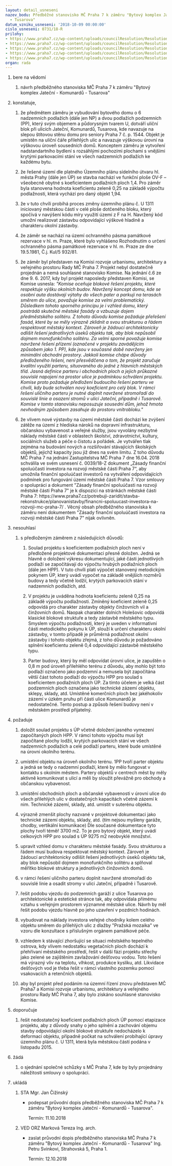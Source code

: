 ```yaml
---
layout: detail_usneseni
nazev_bodu: Předběžné stanovisko MČ Praha 7 k záměru "Bytový komplex Jateční - Komunardů
  - Tusarova"
datum_vzniku_usneseni: '2018-10-09 00:00:00'
cislo_usneseni: 0731/18-R
prilohy:
- https://www.praha7.cz/wp-content/uploads/councilResolution/Resolutions/30273/export/c1duvodovazprava~397462.docx
- https://www.praha7.cz/wp-content/uploads/councilResolution/Resolutions/30273/export/c2navrhpruvodnihodopisu~397461.doc
- https://www.praha7.cz/wp-content/uploads/councilResolution/Resolutions/30273/export/c3_zadostostanovisko~397460.pdf
- https://www.praha7.cz/wp-content/uploads/councilResolution/Resolutions/30273/export/c5_zapisykomise~397458.doc
- https://www.praha7.cz/wp-content/uploads/councilResolution/Resolutions/30273/export/export~397870.pdf
organ: rada
---
```

<ol id="urzList" class="urzList_view"><li class="urzClass1" id=""><span name="1">bere na vědomí</span><ol class="urzOlClass decimal " id=""><li class="urzClass2" id="" style="text-align: left;"><span><p>návrh předběžného stanoviska MČ Praha 7 k záměru "Bytový komplex Jateční - Komunardů - Tusarova"</p></span></li></ol></li><li class="urzClass1" id=""><span name="50">konstatuje,</span><ol class="urzOlClass decimal " id=""><li class="urzClass2" id="" style="text-align: left;"><span><p>že předmětem záměru je vybudování bytového domu o 6 nadzemních podlažích (dále jen NP) a dvou podlažích podzemních (PP), který svým objemem a půdorysným tvarem U, dotváří uliční blok při ulicích Jateční, Komunardů, Tusarova, kde navazuje na slepou štítovou stěnu domu pro seniory Praha 7 č. p. 1544. Objekt je umístěn na uliční čáře přilehlých ulic a navazuje výškovou úrovní na výškovou úroveň sousedních domů. Konceptem záměru je vytvoření nadstandartního bydlení s rozsáhlými pochozími plochami s vnějšími krytými parkovacími stání ve všech nadzemních podlažích ke každému bytu.</p></span></li><li class="urzClass2" id="" style="text-align: left;"><span><p>že řešené území dle platného Územního plánu sídelního útvaru hl. města Prahy (dále jen ÚP) se stavba nachází ve funkční ploše OV-F – všeobecně obytné s&nbsp;koeficientem podlažních ploch 1,4. Pro záměr byla stanovena hodnota koeficientu zeleně 0,25 na základě výpočtu podlažnosti, která vychází pro daný objekt 1,94.<br></p></span></li><li class="urzClass2" id="" style="text-align: left;"><span><p>že v tuto chvíli probíhá proces změny územního plánu č. U 1311 iniciovaný městskou částí v celé ploše dotčeného bloku, který spočívá v navýšení kódu míry využití území z F na H. Navržený kód umožní realizovat zástavbu odpovídající výškové hladině a charakteru okolní zástavby.</p></span></li><li class="urzClass2" id="" style="text-align: left;"><span><p>že záměr se nachází na území ochranného pásma památkové rezervace v hl. m. Praze, které bylo vyhlášeno Rozhodnutím o určení ochranného pásma památkové rezervace v hl. m. Praze ze dne 19.5.1981, Č.j. Kul/5 932/81.</p></span></li><li class="urzClass2" id="" style="text-align: left;"><span><p>že záměr byl představen na Komisi rozvoje urbanismu, architektury a veřejného prostoru Rady MČ Praha 7. Projekt nebyl dostatečně projednán a nemá souhlasné stanovisko Komise. Na jednání č.6 ze dne 9. 6. 2017, kdy byl projekt naposledy představen Komisi, se Komise usnesla: <em>"Komise oceňuje blokové řešení projektu, které respektuje výšku okolních budov. Navržený koncept domu, kde se osobní auta dostávají výtahy do všech pater a parkují na terasách směrem do ulice, považuje komise za velmi problematický. Důsledkem tohoto sporného principu je i vzhled domu, který postrádá skutečné městské fasády a vzbuzuje dojem předměstského solitéru. Z&nbsp;tohoto důvodu komise požaduje přeřešení fasád, které by se měly výrazně zklidnit a svou strukturou a řádem respektovat městský kontext. Zároveň je žádoucí architektonicky odlišit řešení jednotlivých úseků objektu tak, aby blok nepůsobil dojmem monofunkčního solitéru. Za velmi sporné považuje komise navržené řešení přízemí (označené v&nbsp;projektu zavádějícím způsobem jako 1. PP), kde jsou v&nbsp;současné době navrženy jen minimální obchodní prostory. Jakkoli komise chápe důvody předloženého řešení, není přesvědčena o tom, že projekt zaručuje kvalitní využití parteru, situovaného do jedné z&nbsp;hlavních městských tříd. Jasná definice parteru i obchodních ploch a jejich průkazné souvislé napojení na prostor ulice je podmínkou schválení projektu. Komise proto požaduje předložení budoucího řešení parteru ve chvíli, kdy bude schválen nový koeficient pro celý blok. V&nbsp;rámci řešení uličního parteru je nutné doplnit navržené stromořadí do souvislé linie a osazení stromů v&nbsp;ulici Jateční, případně i Tusarově. Komise v&nbsp;tomto stanovisku neposuzuje sousední dům, jehož hmota nevhodným způsobem zasahuje do prostoru vnitrobloku."</em></p></span></li><li class="urzClass2" id="" style="text-align: left;"><span><p>že vlivem nové výstavby na území městské části dochází ke zvýšení zátěže na území z hlediska nároků na dopravní infrastrukturu, občanskou vybavenost a veřejné služby, jsou vyvolány nezbytné náklady městské části v oblastech školství, zdravotnictví, kultury, sociálních služeb a péče o čistotu a pořádek. Je vytvářen tlak zejména na budování nových a rozšiřování stávajících školských objektů, jejichž kapacity jsou již dnes na svém limitu. Z toho důvodu MČ Praha 7 na jednání Zastupitelstva MČ Praha 7 dne 16.04. 2018 schválila ve svém usnesení č. 0039/18-Z dokument „Zásady finanční spoluúčasti investora na rozvoji městské části Praha 7“, aby umožnila finanční spoluúčast investorů na vytváření odpovídajících podmínek pro fungování území městské části Praha 7. Vzor smlouvy o spolupráci a dokument "Zásady finanční spoluúčasti na rozvoji městské části Praha 7" je k dispozici na stránkách městské části Praha 7: https://www.praha7.cz/potrebuji-zaridit/stavba-rekonstrukce/planovanistavby/financni-spoluucast-investora-na-rozvoji-mc-praha-7/ . Věcný obsah předběžného stanoviska k záměru není dokumentem "Zásady finanční spoluúčasti investora na rozvoji městské části Praha 7" nijak ovlivněn.</p></span></li></ol></li><li class="urzClass1" id=""><span name="11">nesouhlasí</span><ol class="urzOlClass decimal " id=""><li class="urzClass2" id="" style="text-align: left;"><span><p>s předloženým záměrem z následujících důvodů:<br></p></span><ol class="urzUlClass" id=""><li class="urzClass3" id="" style="text-align: left;"><span><p>Soulad projektu s koeficientem podlažních ploch není v předložené projektové dokumentaci přesně doložen. Jedná se hlavně o doložení výkresu dokumentující, jaké části jednotlivých podlaží se započítávají do výpočtu hrubých podlažních ploch (dále jen HPP). V tuto chvíli platí výpočet stanovený metodickým pokynem ÚP, který uvádí vypočet na základě vnějších rozměrů budovy a tedy včetně lodžií, krytých parkovacích stání v nadzemních podlažích, atd.</p></span></li><li class="urzClass3" id="" style="text-align: left;"><span><p>V projektu je uváděna hodnota koeficientu zeleně 0,25 na základě výpočtu podlažnosti. Zmíněný koeficient zeleně 0,25 odpovídá pro charakter zástavby objekty činžovních vil a činžovních domů. Naopak charakter dolních Holešovic odpovídá klasické blokové struktuře a tedy zástavbě městského typu. Smyslem výpočtu podlažnosti, který je uveden v informativní části metodického pokynu k ÚP, slouží k určení charakteru okolní zástavby, v tomto případě je průměrná podlažnost okolní zástavby i tohoto objektu zřejmá, z toho důvodu je požadováno splnění koeficientu zeleně 0,4 odpovídající zástavbě městského typu.</p></span></li><li class="urzClass3" id="" style="text-align: left;"><span><p>﻿Parter budovy, který by měl odpovídat úrovni ulice, je zapuštěn o 0,8 m pod úroveň přilehlého terénu z důvodu, aby mohlo být toto podlaží označeno jako podzemní a nemusela být započítána větší část tohoto podlaží do výpočtu HPP pro soulad s koeficientem podlažních ploch ÚP. Za tímto účelem je velká část podzemních ploch označena jako technické zázemí objektu, sklepy, sklady, atd. Umístěné komerčních ploch bez jakéhokoliv zázemí v úzkém pruhu při části ulice Komunardů je nedostatečné. Tento postup a způsob řešení budovy není v městském prostředí přijatelný.</p></span></li></ol></li></ol></li><li class="urzClass1" id=""><span name="62">požaduje</span><ol class="urzOlClass decimal "><li class="urzClass2" id="" style="text-align: left;"><span><p>doložit soulad projektu s ÚP včetně doložení jasného vymezení započítaných ploch HPP. V rámci tohoto výpočtu musí být započítané plochy lodžií, krytých parkovacích stání ve všech nadzemních podlažích a celé podlaží parteru, které bude umístěné na úrovni okolního terénu.<br></p></span></li><li class="urzClass2" id="" style="text-align: left;"><span><p>umístění objektu na úroveň okolního terénu. 1PP tvoří parter objektu a jedná se tedy o nadzemní podlaží, které by mělo fungovat v kontaktu s okolním městem. Partery objektů v centrech měst by měly aktivně komunikovat s ulicí a měli by sloužit převážně pro obchody a občanskou vybavenost.<br></p></span></li><li class="urzClass2" id="" style="text-align: left;"><span><p>umístění obchodních ploch a občanské vybavenosti v úrovni ulice do všech přilehlých ulic v dostatečných kapacitách včetně zázemí k nim. Technické zázemí, sklady, atd. umístit v suterénu objektu.<br></p></span></li><li class="urzClass2" id="" style="text-align: left;"><span><p>výrazně zmenšit plochy nazvané v projektové dokumentaci jako technické zázemí objektu, sklady, atd. (tím nejsou myšleny garáže, chodby, vertikální komunikace) Dle současné dokumentace tyto plochy tvoří téměř 3700 m2. To je pro bytový objekt, který uvádí celkových HPP pro soulad s ÚP 9275 m2 neobvyklé množství.</p></span></li><li class="urzClass2" id="" style="text-align: left;"><span><p>upravit vzhled domu v charakteru městské fasády. Svou strukturou a řádem musí budova respektovat městský kontext. Zároveň je žádoucí architektonicky odlišit řešení jednotlivých úseků objektu tak, aby blok nepůsobil dojmem monofunkčního solitéru a splňoval měřítko blokové struktury a jednotlivých činžovních domů.<br></p></span></li><li class="urzClass2" id="" style="text-align: left;"><span><p>v rámci řešení uličního parteru doplnit navržené stromořadí do souvislé linie a osadit stromy v ulici Jateční, případně i Tusarově.</p></span></li><li class="urzClass2" id="" style="text-align: left;"><span><p>řešit podobu vjezdu do podzemních garáží z ulice Tusarova po architektonické a estetické stránce tak, aby odpovídala přímému vztahu s veřejným prostorem významné městské ulice. Návrh by měl řešit podobu vjezdu hlavně po jeho uzavření v pozdních hodinách.</p></span></li><li class="urzClass2" id="" style="text-align: left;"><span><p>vybudovat na náklady investora veřejné chodníky kolem celého objektu směrem do přilehlých ulic z dlažby "Pražská mozaika" ve vzoru dle konzultace s příslušným orgánem památkové péče.</p></span></li><li class="urzClass2" id="" style="text-align: left;"><span><p>vzhledem k stávající zhoršující se situaci městského tepelného ostrova, kdy vlivem nedostatku vegetačních ploch dochází k přehřívaní městského prostředí, řešit v další fázi projektu střechy jako zelené se zajištěním zavlažování dešťovou vodou. Toto řešení má výrazný vliv na teplotu, vlhkost, produkce kyslíku, atd. Likvidace dešťových vod je třeba řešit v rámci vlastního pozemku pomocí vsakovacích a retenčních objektů.<br></p></span></li><li class="urzClass2" id="" style="text-align: left;"><span><p>aby byl projekt před podáním na územní řízení znovu představen MČ Praha7 a Komisi rozvoje urbanismu, architektury a veřejného prostoru Rady MČ Praha 7, aby bylo získáno souhlasné stanovisko Komise.</p></span></li></ol></li><li class="urzClass1" id=""><span name="4">doporučuje</span><ol class="urzOlClass decimal "><li class="urzClass2" id="" style="text-align: left;"><span><p>řešit nedostatečný koeficient podlažních ploch ÚP pomocí etapizace projektu, aby z důvody snahy o jeho splnění a zachování objemu stavby odpovídající okolní blokové struktuře nedocházelo k deformaci objektu, případně počkat na schválení probíhající úpravy územního plánu č. U 1311, která byla městskou částí podána v listopadu 2015.<br></p></span></li></ol></li><li class="urzClass1" id=""><span name="86">žádá</span><ol class="urzOlClass decimal "><li class="urzClass2" id="" style="text-align: left;"><span><p>o sjednání společné schůzky s MČ Praha 7, kde by byly projednány náležitosti smlouvy o spolupráci.</p></span></li></ol></li><li class="urzClass1" id="urzUkoly"><span name="1">ukládá</span><ol class="urzOlClass"><li class="urzClass2"><span><p>STA Mgr. Jan Čižinský</p></span><ul class="urzUlClass"><li class="urzClass3"><span><p>podepsat průvodní dopis předběžného stanoviska MČ Praha 7 k záměru "Bytový komplex Jateční - Komunardů - Tusarova".</p></span><span class="urzUkolTermin">  Termín:&nbsp;11.10.2018</span></li></ul></li><li class="urzClass2"><span><p>VED ORZ Marková Tereza Ing. arch.</p></span><ul class="urzUlClass"><li class="urzClass3"><span><p>zaslat průvodní dopis předběžného stanoviska MČ Praha 7 k záměru "Bytový komplex Jateční - Komunardů - Tusarova" Ing. Petru Svinkovi, Strahovská 5, Praha 1.</p></span><span class="urzUkolTermin">  Termín:&nbsp;12.10.2018</span></li></ul></li></ol></li></ol>
